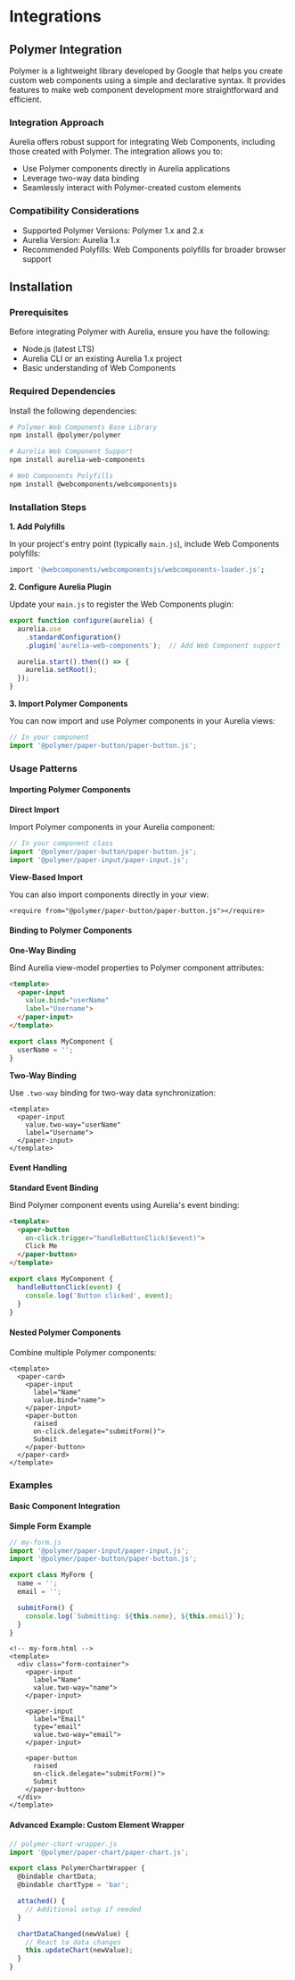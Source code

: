 # Integrations

## Polymer Integration

Polymer is a lightweight library developed by Google that helps you create custom web components using a simple and declarative syntax. It provides features to make web component development more straightforward and efficient.

### Integration Approach

Aurelia offers robust support for integrating Web Components, including those created with Polymer. The integration allows you to:

* Use Polymer components directly in Aurelia applications
* Leverage two-way data binding
* Seamlessly interact with Polymer-created custom elements

### Compatibility Considerations

* Supported Polymer Versions: Polymer 1.x and 2.x
* Aurelia Version: Aurelia 1.x
* Recommended Polyfills: Web Components polyfills for broader browser support

## Installation

### Prerequisites

Before integrating Polymer with Aurelia, ensure you have the following:

* Node.js (latest LTS)
* Aurelia CLI or an existing Aurelia 1.x project
* Basic understanding of Web Components

### Required Dependencies

Install the following dependencies:

```bash
# Polymer Web Components Base Library
npm install @polymer/polymer

# Aurelia Web Component Support
npm install aurelia-web-components

# Web Components Polyfills
npm install @webcomponents/webcomponentsjs

```

### Installation Steps

**1. Add Polyfills**

In your project's entry point (typically `main.js`), include Web Components polyfills:

```bash
import '@webcomponents/webcomponentsjs/webcomponents-loader.js';
```

**2. Configure Aurelia Plugin**

Update your `main.js` to register the Web Components plugin:

```javascript
export function configure(aurelia) {
  aurelia.use
    .standardConfiguration()
    .plugin('aurelia-web-components');  // Add Web Component support

  aurelia.start().then(() => {
    aurelia.setRoot();
  });
}
```

**3. Import Polymer Components**

You can now import and use Polymer components in your Aurelia views:

```javascript
// In your component
import '@polymer/paper-button/paper-button.js';
```

### Usage Patterns

#### Importing Polymer Components

**Direct Import**

Import Polymer components in your Aurelia component:

```javascript
// In your component class
import '@polymer/paper-button/paper-button.js';
import '@polymer/paper-input/paper-input.js';
```

**View-Based Import**

You can also import components directly in your view:

```markup
<require from="@polymer/paper-button/paper-button.js"></require>
```

#### Binding to Polymer Components

**One-Way Binding**

Bind Aurelia view-model properties to Polymer component attributes:

```html
<template>
  <paper-input 
    value.bind="userName" 
    label="Username">
  </paper-input>
</template>
```

```javascript
export class MyComponent {
  userName = '';
}
```

**Two-Way Binding**

Use `.two-way` binding for two-way data synchronization:

```markup
<template>
  <paper-input 
    value.two-way="userName" 
    label="Username">
  </paper-input>
</template>
```

#### Event Handling

**Standard Event Binding**

Bind Polymer component events using Aurelia's event binding:

```html
<template>
  <paper-button 
    on-click.trigger="handleButtonClick($event)">
    Click Me
  </paper-button>
</template>
```

```javascript
export class MyComponent {
  handleButtonClick(event) {
    console.log('Button clicked', event);
  }
}
```

#### **Nested Polymer Components**

Combine multiple Polymer components:

```markup
<template>
  <paper-card>
    <paper-input 
      label="Name" 
      value.bind="name">
    </paper-input>
    <paper-button 
      raised 
      on-click.delegate="submitForm()">
      Submit
    </paper-button>
  </paper-card>
</template>
```

### Examples

#### Basic Component Integration

**Simple Form Example**

```javascript
// my-form.js
import '@polymer/paper-input/paper-input.js';
import '@polymer/paper-button/paper-button.js';

export class MyForm {
  name = '';
  email = '';

  submitForm() {
    console.log(`Submitting: ${this.name}, ${this.email}`);
  }
}
```

```markup
<!-- my-form.html -->
<template>
  <div class="form-container">
    <paper-input 
      label="Name" 
      value.two-way="name">
    </paper-input>
    
    <paper-input 
      label="Email" 
      type="email" 
      value.two-way="email">
    </paper-input>
    
    <paper-button 
      raised 
      on-click.delegate="submitForm()">
      Submit
    </paper-button>
  </div>
</template>
```

#### Advanced Example: Custom Element Wrapper

```javascript
// polymer-chart-wrapper.js
import '@polymer/paper-chart/paper-chart.js';

export class PolymerChartWrapper {
  @bindable chartData;
  @bindable chartType = 'bar';

  attached() {
    // Additional setup if needed
  }

  chartDataChanged(newValue) {
    // React to data changes
    this.updateChart(newValue);
  }
}
```

